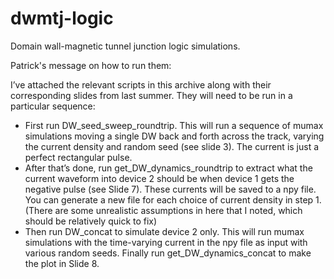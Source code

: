 # dwmtj-logic
Domain wall-magnetic tunnel junction logic simulations.

Patrick's message on how to run them:

I’ve attached the relevant scripts in this archive along with their corresponding slides from last summer. They will need to be run in a particular sequence:

 - First run DW_seed_sweep_roundtrip. This will run a sequence of mumax simulations moving a single DW back and forth across the track, varying the current density and random seed (see slide 3). The current is just a perfect rectangular pulse.
 - After that’s done, run get_DW_dynamics_roundtrip to extract what the current waveform into device 2 should be when device 1 gets the negative pulse (see Slide 7). These currents will be saved to a npy file. You can generate a new file for each choice of current density in step 1. (There are some unrealistic assumptions in here that I noted, which should be relatively quick to fix)
 - Then run DW_concat to simulate device 2 only. This will run mumax simulations with the time-varying current in the npy file as input with various random seeds.
Finally run get_DW_dynamics_concat to make the plot in Slide 8.
